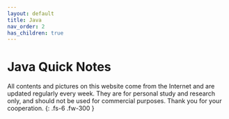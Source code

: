 ```yaml
---
layout: default
title: Java
nav_order: 2
has_children: true
---
```


# Java Quick Notes

All contents and pictures on this website come from the Internet and are updated regularly every week. They are for personal study and research only, and should not be used for commercial purposes. Thank you for your cooperation.
{: .fs-6 .fw-300 }
